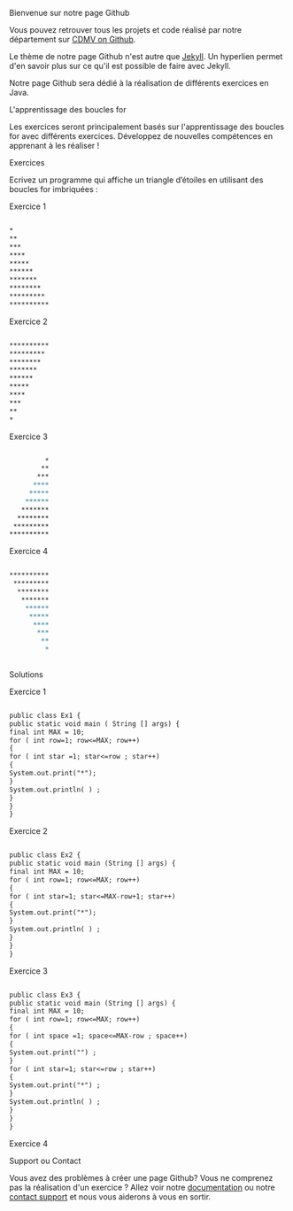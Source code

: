 

Bienvenue sur notre page Github 

Vous pouvez retrouver tous les projets et code réalisé par notre département sur [CDMV on Github]().

Le thème de notre page Github n'est autre que [Jekyll](https://jekyllrb.com/). Un hyperlien permet d'en savoir plus sur ce qu'il est possible de faire avec Jekyll. 

Notre page Github sera dédié à la réalisation de différents exercices en Java. 

L'apprentissage des boucles for 

Les exercices seront principalement basés sur l'apprentissage des boucles for avec différents exercices. Développez de nouvelles compétences en apprenant à les réaliser ! 

Exercices 

Ecrivez un programme qui affiche un triangle d’étoiles en utilisant des boucles for imbriquées :

Exercice 1
```markdown

*
**
***
****
*****
******
*******
********
*********
**********

```

Exercice 2 

```markdown

**********
*********
********
*******
******
*****
****
***
**
*

```

Exercice 3

```markdown

         *
        **
       ***
      ****
     *****
    ******
   *******
  ********
 *********
**********

```

Exercice 4 

```markdown

**********
 *********
  ********
   *******
    ******
     *****
      ****
       ***
        **
         *
         
```

Solutions

Exercice 1


```markdown

public class Ex1 {
public static void main ( String [] args) {
final int MAX = 10;
for ( int row=1; row<=MAX; row++)
{
for ( int star =1; star<=row ; star++)
{
System.out.print("*");
}
System.out.println( ) ;
}
}
}

```

Exercice 2

```markdown

public class Ex2 {
public static void main (String [] args) {
final int MAX = 10;
for ( int row=1; row<=MAX; row++)
{
for ( int star=1; star<=MAX-row+1; star++)
{
System.out.print("*");
}
System.out.println( ) ;
}
}
}

```


Exercice 3


```markdown

public class Ex3 {
public static void main (String [] args) {
final int MAX = 10;
for ( int row=1; row<=MAX; row++)
{
for ( int space =1; space<=MAX-row ; space++)
{
System.out.print("") ;
}
for ( int star=1; star<=row ; star++)
{
System.out.print("*") ;
}
System.out.println( ) ;
}
}
}


```

Exercice 4

Support ou Contact

Vous avez des problèmes à créer une page Github? Vous ne comprenez pas la réalisation d'un exercice ? Allez voir notre [documentation](https://help.github.com/categories/github-pages-basics/) ou notre [contact support](https://github.com/contact) et nous vous aiderons à vous en sortir.

